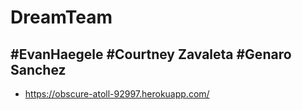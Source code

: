 # DreamTeam
#EvanHaegele
#Courtney Zavaleta
#Genaro Sanchez
----
- https://obscure-atoll-92997.herokuapp.com/
